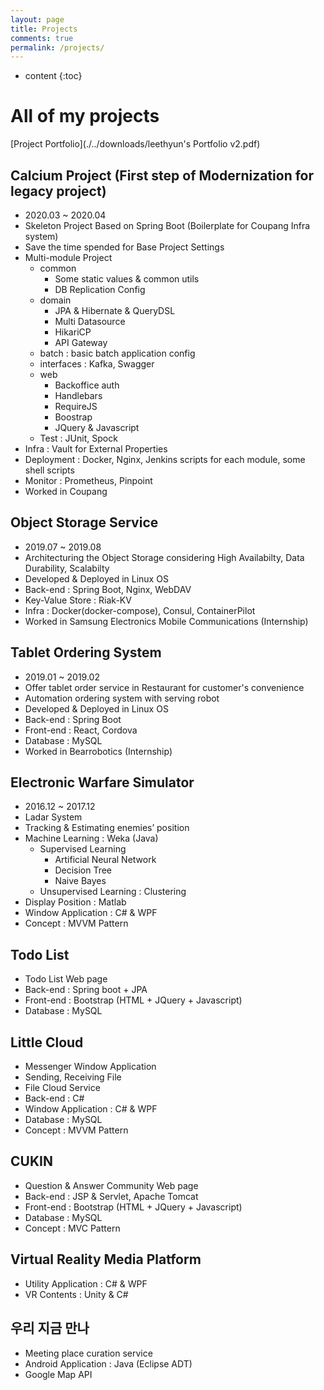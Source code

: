 ```yaml
---
layout: page
title: Projects
comments: true
permalink: /projects/
---
```


* content
{:toc}

# All of my projects

[Project Portfolio](./../downloads/leethyun's Portfolio v2.pdf)

## Calcium Project (First step of Modernization for legacy project)
* 2020.03 ~ 2020.04
* Skeleton Project Based on Spring Boot (Boilerplate for Coupang Infra system)
* Save the time spended for Base Project Settings
* Multi-module Project
  * common
    * Some static values & common utils
    * DB Replication Config
  * domain
    * JPA & Hibernate & QueryDSL
    * Multi Datasource
    * HikariCP
    * API Gateway
  * batch : basic batch application config
  * interfaces : Kafka, Swagger
  * web
    * Backoffice auth
    * Handlebars
    * RequireJS
    * Boostrap
    * JQuery & Javascript
  * Test : JUnit, Spock
* Infra : Vault for External Properties
* Deployment : Docker, Nginx, Jenkins scripts for each module, some shell scripts
* Monitor : Prometheus, Pinpoint
* Worked in Coupang

## Object Storage Service
* 2019.07 ~ 2019.08
* Architecturing the Object Storage considering High Availabilty, Data Durability, Scalabilty
* Developed & Deployed in Linux OS
* Back-end : Spring Boot, Nginx, WebDAV
* Key-Value Store : Riak-KV
* Infra : Docker(docker-compose), Consul, ContainerPilot
* Worked in Samsung Electronics Mobile Communications (Internship)

## Tablet Ordering System
* 2019.01 ~ 2019.02
* Offer tablet order service in Restaurant for customer's convenience
* Automation ordering system with serving robot
* Developed & Deployed in Linux OS
* Back-end : Spring Boot
* Front-end : React, Cordova
* Database : MySQL
* Worked in Bearrobotics (Internship)

## Electronic Warfare Simulator
* 2016.12 ~ 2017.12
* Ladar System
* Tracking & Estimating enemies’ position
* Machine Learning : Weka (Java)
   * Supervised Learning
      * Artificial Neural Network
      * Decision Tree
      * Naive Bayes
   * Unsupervised Learning : Clustering
* Display Position : Matlab
* Window Application : C# & WPF
* Concept : MVVM Pattern

## Todo List

- Todo List Web page
- Back-end : Spring boot + JPA
- Front-end : Bootstrap (HTML + JQuery + Javascript)
- Database : MySQL

## Little Cloud

- Messenger Window Application
- Sending, Receiving File
- File Cloud Service
- Back-end : C#
- Window Application : C# & WPF
- Database : MySQL
- Concept : MVVM Pattern

## CUKIN

- Question & Answer Community Web page
- Back-end : JSP & Servlet, Apache Tomcat
- Front-end : Bootstrap (HTML + JQuery + Javascript)
- Database : MySQL
- Concept : MVC Pattern

## Virtual Reality Media Platform

- Utility Application : C# & WPF
- VR Contents : Unity & C#

## 우리 지금 만나

- Meeting place curation service
- Android Application : Java (Eclipse ADT)
- Google Map API